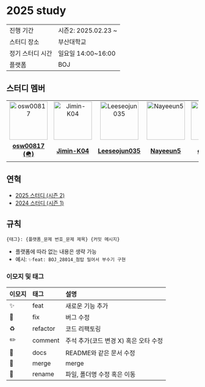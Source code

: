 # 2025 study

<table>
  <tr>
    <td>진행 기간</td>
    <td>시즌2: 2025.02.23 ~ </td>
  </tr>
  <tr>
    <td>스터디 장소</td>
    <td>부산대학교</td>
  </tr>
  <tr>
    <td>정기 스터디 시간</td>
    <td>일요일 14:00~16:00 </td>
  </tr>
  <tr>
    <td>플랫폼</td>
    <td>BOJ</td>
  </tr>
</table>

## 스터디 멤버

<table>
 <tr>
    <td align="center"><a href="https://github.com/osw00817"><img src="https://avatars.githubusercontent.com/u/42710245?v=4" width="100px;" alt="osw00817"></a></td>
    <td align="center"><a href="https://github.com/Jimin-K04"><img src="https://avatars.githubusercontent.com/u/173872163?v=4" width="100px;" alt="Jimin-K04"></a></td>
    <td align="center"><a href="https://github.com/Leeseojun035"><img src="https://avatars.githubusercontent.com/u/176114483?v=4" width="100px;" alt="Leeseojun035"></a></td>
    <td align="center"><a href="https://github.com/Nayeeun5"><img src="https://avatars.githubusercontent.com/u/182473122?v=4" width="100px;" alt="Nayeeun5"></a></td>
    <td align="center"><a href="https://github.com/cjaewon"><img src="https://avatars.githubusercontent.com/u/32125218?v=4" width="100px;" alt="cjaewon"></a></td>
  </tr>
  <tr>
    <td align="center"><a href="https://github.com/osw00817"><b>osw00817 (🪖)</b></a></td>
    <td align="center"><a href="https://github.com/Jimin-K04"><b>Jimin-K04</b></a></td>
    <td align="center"><a href="https://github.com/Leeseojun035"><b>Leeseojun035</b></a></td>
    <td align="center"><a href="https://github.com/Nayeeun5"><b>Nayeeun5</b></a></td>
    <td align="center"><a href="https://github.com/Nayeeun5"><b>cjaewon</b></a></td>
  </tr>
</table>

## 연혁
- [2025 스터디 (시즌 2)](https://github.com/pnu-haters/2025-study)
- [2024 스터디 (시즌 1)](https://github.com/osw00817/pnu-haters)

## 규칙
```
{태그}: {플랫폼_문제 번호_문제 제목} {커밋 메시지}
```
- 플랫폼에 따라 없는 내용은 생략 가능
- 예시: `✨feat: BOJ_28014_첨탑 밀어서 부수기 구현`

### 이모지 및 태그
| 이모지 | 태그       | 설명                      |
|:----|:---------|:------------------------|
| ✨   | feat     | 새로운 기능 추가               |
| 🐛  | fix      | 버그 수정                   |
| ♻️  | refactor | 코드 리팩토링                 |
| ✏️  | comment  | 주석 추가(코드 변경 X) 혹은 오타 수정 |
| 📝  | docs     | README와 같은 문서 수정        |
| 🔀  | merge    | merge                   |
| 🚚  | rename   | 파일, 폴더명 수정 혹은 이동        |

